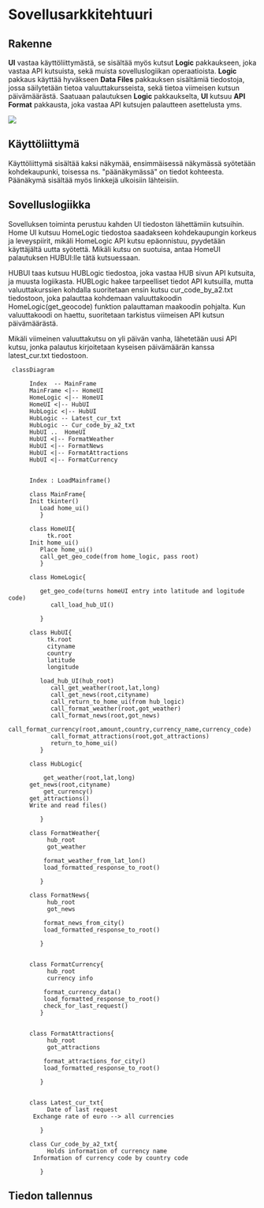 # Sovellusarkkitehtuuri

## Rakenne

**UI** vastaa käyttöliittymästä, se sisältää myös kutsut **Logic** pakkaukseen, joka vastaa API kutsuista, sekä muista sovelluslogiikan operaatioista.
**Logic** pakkaus käyttää hyväkseen **Data Files** pakkauksen sisältämiä tiedostoja, jossa säilytetään tietoa valuuttakursseista, sekä tietoa viimeisen kutsun päivämäärästä.
Saatuaan palautuksen **Logic** pakkaukselta, **UI** kutsuu **API Format** pakkausta, joka vastaa API kutsujen palautteen asettelusta yms.

![](https://github.com/kodtld/ot-harjoitustyo/blob/master/dokumentaatio/kuvat/pack.png)

## Käyttöliittymä

Käyttöliittymä sisältää kaksi näkymää, ensimmäisessä näkymässä syötetään kohdekaupunki, toisessa ns. "päänäkymässä" on tiedot kohteesta. Päänäkymä sisältää myös linkkejä ulkoisiin lähteisiin.

## Sovelluslogiikka

Sovelluksen toiminta perustuu kahden UI tiedoston lähettämiin kutsuihin. Home UI kutsuu HomeLogic tiedostoa saadakseen kohdekaupungin korkeus ja leveyspiirit, mikäli HomeLogic API kutsu epäonnistuu, pyydetään käyttäjältä uutta syötettä. Mikäli kutsu on suotuisa, antaa HomeUI palautuksen HUBUI:lle tätä kutsuessaan.

HUBUI taas kutsuu HUBLogic tiedostoa, joka vastaa HUB sivun API kutsuita, ja muusta logiikasta. HUBLogic hakee tarpeelliset tiedot API kutsuilla, mutta valuuttakurssien kohdalla suoritetaan ensin kutsu cur_code_by_a2.txt tiedostoon, joka palauttaa kohdemaan valuuttakoodin HomeLogic(get_geocode) funktion palauttaman maakoodin pohjalta. Kun valuuttakoodi on haettu, suoritetaan tarkistus viimeisen API kutsun päivämäärästä.

Mikäli viimeinen valuuttakutsu on yli päivän vanha, lähetetään uusi API kutsu, jonka palautus kirjoitetaan kyseisen päivämäärän kanssa latest_cur.txt tiedostoon.   



```mermaid
 classDiagram
      
      Index  -- MainFrame
      MainFrame <|-- HomeUI
      HomeLogic <|-- HomeUI
      HomeUI <|-- HubUI
      HubLogic <|-- HubUI
      HubLogic -- Latest_cur_txt
      HubLogic -- Cur_code_by_a2_txt
      HubUI ..	HomeUI
      HubUI <|-- FormatWeather
      HubUI <|-- FormatNews
      HubUI <|-- FormatAttractions
      HubUI <|-- FormatCurrency

       
      Index : LoadMainframe()

      class MainFrame{
  	  Init tkinter()
         Load home_ui()
         }

      class HomeUI{
           tk.root
  	  Init home_ui()
         Place home_ui()
         call_get_geo_code(from home_logic, pass root)
         }

      class HomeLogic{
          
  	     get_geo_code(turns homeUI entry into latitude and logitude code)
            call_load_hub_UI()
          
         }

      class HubUI{
           tk.root
           cityname
           country
           latitude
           longitude

  	     load_hub_UI(hub_root)
            call_get_weather(root,lat,long)
            call_get_news(root,cityname)
            call_return_to_home_ui(from hub_logic)
            call_format_weather(root,got_weather)
            call_format_news(root,got_news)
            call_format_currency(root,amount,country,currency_name,currency_code)
            call_format_attractions(root,got_attractions)
            return_to_home_ui()
         }

      class HubLogic{

          get_weather(root,lat,long)
  	  get_news(root,cityname)
          get_currency()
	  get_attractions()
	  Write and read files()  
          
         }

      class FormatWeather{
           hub_root
           got_weather

          format_weather_from_lat_lon()
          load_formatted_response_to_root()
          
         }

      class FormatNews{
           hub_root
           got_news

          format_news_from_city()
          load_formatted_response_to_root()
          
         }


      class FormatCurrency{
           hub_root
           currency info

          format_currency_data()
          load_formatted_response_to_root()
          check_for_last_request()
         }


      class FormatAttractions{
           hub_root
           got_attractions

          format_attractions_for_city()
          load_formatted_response_to_root()

         }

     
      class Latest_cur_txt{
           Date of last request
	   Exchange rate of euro --> all currencies

         }

      class Cur_code_by_a2_txt{
           Holds information of currency name
	   Information of currency code by country code

         }
```

## Tiedon tallennus
